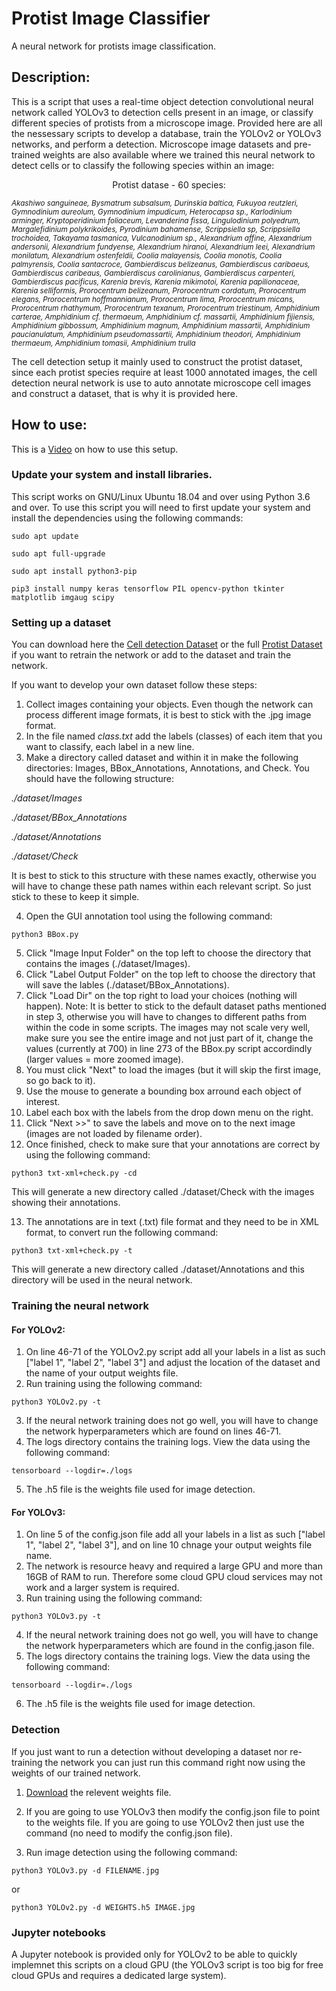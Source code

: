 # Protist Image Classifier
A neural network for protists image classification.

## Description:
This is a script that uses a real-time object detection convolutional neural network called YOLOv3 to detection cells present in an image, or classify different species of protists from a microscope image. Provided here are all the nessessary scripts to develop a database, train the YOLOv2 or YOLOv3 networks, and perform a detection. Microscope image datasets and pre-trained weights are also available where we trained this neural network to detect cells or to classify the following species within an image:

<p align="center">Protist datase - 60 species:</p>

<sub>*Akashiwo sanguineae, Bysmatrum subsalsum, Durinskia baltica, Fukuyoa reutzleri, Gymnodinium aureolum, Gymnodinium impudicum, Heterocapsa sp., Karlodinium arminger, Kryptoperidinium foliaceum, Levanderina fissa, Lingulodinium polyedrum, Margalefidinium polykrikoides, Pyrodinium bahamense, Scrippsiella sp, Scrippsiella trochoidea, Takayama tasmanica, Vulcanodinium sp., Alexandrium affine, Alexandrium andersonii, Alexandrium fundyense, Alexandrium hiranoi, Alexandrium leei, Alexandrium monilatum, Alexandrium ostenfeldii, Coolia malayensis, Coolia monotis, Coolia palmyrensis, Coolia santacroce, Gambierdiscus belizeanus, Gambierdiscus caribaeus, Gambierdiscus caribeaus, Gambierdiscus carolinianus, Gambierdiscus carpenteri, Gambierdiscus pacificus, Karenia brevis, Karenia mikimotoi, Karenia papilionaceae, Karenia selliformis, Prorocentrum belizeanum, Prorocentrum cordatum, Prorocentrum elegans, Prorocentrum hoffmannianum, Prorocentrum lima, Prorocentrum micans, Prorocentrum rhathymum, Prorocentrum texanum, Prorocentrum triestinum, Amphidinium carterae, Amphidinium cf. thermaeum, Amphidinium cf. massartii, Amphidinium fijiensis, Amphidinium gibbossum, Amphidinium magnum, Amphidinium massartii, Amphidinium paucianulatum, Amphidinium pseudomassartii, Amphidinium theodori, Amphidinium thermaeum, Amphidinium tomasii, Amphidinium trulla*</sub>

The cell detection setup it mainly used to construct the protist dataset, since each protist species require at least 1000 annotated images, the cell detection neural network is use to auto annotate microscope cell images and construct a dataset, that is why it is provided here.

## How to use:
This is a [Video]() on how to use this setup.

### Update your system and install libraries.
This script works on GNU/Linux Ubuntu 18.04 and over using Python 3.6 and over. To use this script you will need to first update your system and install the dependencies using the following commands:

`sudo apt update`

`sudo apt full-upgrade`

`sudo apt install python3-pip`

`pip3 install numpy keras tensorflow PIL opencv-python tkinter matplotlib imgaug scipy`

### Setting up a dataset
You can download here the [Cell detection Dataset](https://www.dropbox.com/s/3qm7xi12bbxgje7/dataset.tar.bz2?dl=0) or the full [Protist Dataset]() if you want to retrain the network or add to the dataset and train the network.

If you want to develop your own dataset follow these steps:

1. Collect images containing your objects. Even though the network can process different image formats, it is best to stick with the .jpg image format.
2. In the file named *class.txt* add the labels (classes) of each item that you want to classify, each label in a new line.
3. Make a directory called dataset and within it in make the following directories: Images, BBox_Annotations, Annotations, and Check. You should have the following structure:

*./dataset/Images*

*./dataset/BBox_Annotations*

*./dataset/Annotations*

*./dataset/Check*

It is best to stick to this structure with these names exactly, otherwise you will have to change these path names within each relevant script. So just stick to these to keep it simple.

4. Open the GUI annotation tool using the following command:

`python3 BBox.py`

5. Click "Image Input Folder" on the top left to choose the directory that contains the images (./dataset/Images).
6. Click "Label Output Folder" on the top left to choose the directory that will save the lables (./dataset/BBox_Annotations).
7. Click "Load Dir" on the top right to load your choices (nothing will happen). Note: It is better to stick to the default dataset paths mentioned in step 3, otherwise you will have to changes to different paths from within the code in some scripts. The images may not scale very well, make sure you see the entire image and not just part of it, change the values (currently at 700) in line 273 of the BBox.py script accordindly (larger values = more zoomed image).
8. You must click "Next" to load the images (but it will skip the first image, so go back to it).
9. Use the mouse to generate a bounding box arround each object of interest.
10. Label each box with the labels from the drop down menu on the right.
11. Click "Next >>" to save the labels and move on to the next image (images are not loaded by filename order).
12. Once finished, check to make sure that your annotations are correct by using the following command:

`python3 txt-xml+check.py -cd`

This will generate a new directory called ./dataset/Check with the images showing their annotations.

13. The annotations are in text (.txt) file format and they need to be in XML format, to convert run the following command:

`python3 txt-xml+check.py -t`

This will generate a new directory called ./dataset/Annotations and this directory will be used in the neural network.

### Training the neural network
#### For YOLOv2:
1. On line 46-71 of the YOLOv2.py script add all your labels in a list as such ["label 1", "label 2", "label 3"] and adjust the location of the dataset and the name of your output weights file.
2. Run training using the following command:

`python3 YOLOv2.py -t`

3. If the neural network training does not go well, you will have to change the network hyperparameters which are found on lines 46-71.
4. The logs directory contains the training logs. View the data using the following command:

`tensorboard --logdir=./logs`

5. The .h5 file is the weights file used for image detection.

#### For YOLOv3:
1. On line 5 of the config.json file add all your labels in a list as such ["label 1", "label 2", "label 3"], and on line 10 chnage your output weights file name.
2. The network is resource heavy and required a large GPU and more than 16GB of RAM to run. Therefore some cloud GPU cloud services may not work and a larger system is required.
3. Run training using the following command:

`python3 YOLOv3.py -t`

4. If the neural network training does not go well, you will have to change the network hyperparameters which are found in the config.jason file.
5. The logs directory contains the training logs. View the data using the following command:

`tensorboard --logdir=./logs`

6. The .h5 file is the weights file used for image detection.

### Detection
If you just want to run a detection without developing a dataset nor re-training the network you can just run this command right now using the weights of our trained network.
1. [Download](https://www.dropbox.com/sh/h6tjfbh3wymxze1/AABN1FslPRjgCnF-5S2i5jEpa?dl=0) the relevent weights file.
2. If you are going to use YOLOv3 then modify the config.json file to point to the weights file. If you are going to use YOLOv2 then just use the command (no need to modify the config.json file).

3. Run image detection using the following command:

`python3 YOLOv3.py -d FILENAME.jpg`

or

`python3 YOLOv2.py -d WEIGHTS.h5 IMAGE.jpg`

### Jupyter notebooks
A Jupyter notebook is provided only for YOLOv2 to be able to quickly implemnet this scripts on a cloud GPU (the YOLOv3 script is too big for free cloud GPUs and requires a dedicated large system).

